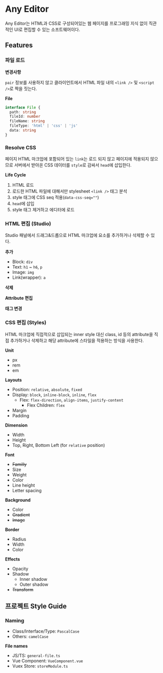 # Any Editor

Any Editor는 HTML과 CSS로 구성되어있는 웹 페이지를 프로그래밍 지식 없이 직관적인 UI로 편집할 수 있는 소프트웨어이다.

## Features

### 파일 로드

**변경사항**

`pair` 정보를 사용하지 않고 클라이언트에서 HTML 파일 내의 `<link />` 및 `<script />`로 짝을 짓는다.

**File**

```ts
interface File {
  path: string
  fileId: number
  fileName: string
  fileType: 'html' | 'css' | 'js'
  data: string
}
```

### Resolve CSS

페이지 HTML 마크업에 포함되어 있는 `link`는 로드 되지 않고 페이지에 적용되지 않으므로 서버에서 받아온 CSS 데이터를 `style`로 감싸서 `head`에 삽입한다.

**Life Cycle**

1. HTML 로드
2. 로드한 HTML 파일에 대해서만 stylesheet `<link />` 태그 분석
3. style 태그에 CSS seq 적용(`data-css-seq=""`)
4. `head`에 삽입
5. style 태그 제거하고 에디터에 로드

### HTML 편집 (Studio)

Studio 패널에서 드래그&드롭으로 HTML 마크업에 요소를 추가하거나 삭제할 수 있다.

**추가**

- Block: `div`
- Text: `h1` ~ `h6`, `p`
- Image: `img`
- Link(wrapper): `a`

**삭제**

**Attribute 편집**

**태그 변경**

### CSS 편집 (Styles)

HTML 마크업에 직접적으로 삽입되는 inner style 대신 class, id 등의 attribute을 직접 추가하거나 삭제하고 해당 attribute에 스타일을 적용하는 방식을 사용한다.

**Unit**

- px
- rem
- em

**Layouts**

- Position: `relative`, `absolute`, `fixed`
- Display: `block`, `inline-block`, `inline`, `flex`
  - Flex: `flex-direction`, `align-items`, `justify-content`
    - Flex Children: `flex`
- Margin
- Padding

**Dimension**

- Width
- Height
- Top, Right, Bottom Left (for `relative` position)

**Font**

- ~~Familly~~
- Size
- Weight
- Color
- Line height
- Letter spacing

**Background**

- Color
- ~~Gradient~~
- ~~Image~~

**Border**

- Radius
- Width
- Color

**Effects**

- Opacity
- Shadow
  - Inner shadow
  - Outer shadow
- ~~Transform~~

## 프로젝트 Style Guide

### Naming

- Class/Interface/Type: `PascalCase`
- Others: `camelCase`

**File names**

- JS/TS: `general-file.ts`
- Vue Component: `VueComponent.vue`
- Vuex Store: `storeModule.ts`
